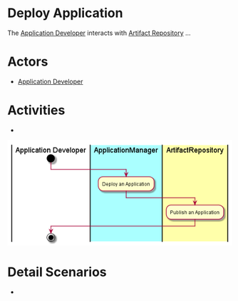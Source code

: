 # Deploy Application
The [Application Developer](../../Actors/ApplicationDeveloper/README.md) interacts with [Artifact Repository](../../ArtifactRepository/README.md)
...

# Actors

* [Application Developer](../../Actors/ApplicationDeveloper/README.md)

# Activities

* 

![Image](Activities.png)

# Detail Scenarios

* 

